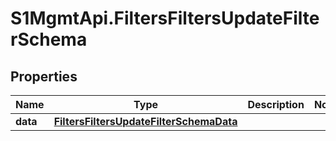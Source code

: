 # S1MgmtApi.FiltersFiltersUpdateFilterSchema

## Properties
Name | Type | Description | Notes
------------ | ------------- | ------------- | -------------
**data** | [**FiltersFiltersUpdateFilterSchemaData**](FiltersFiltersUpdateFilterSchemaData.md) |  | 


